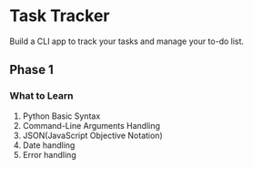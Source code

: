 # Task Tracker

Build a CLI app to track your tasks and manage your to-do list.

## Phase 1

### What to Learn

1. Python Basic Syntax
2. Command-Line Arguments Handling
3. JSON(JavaScript Objective Notation)
4. Date handling
5. Error handling

